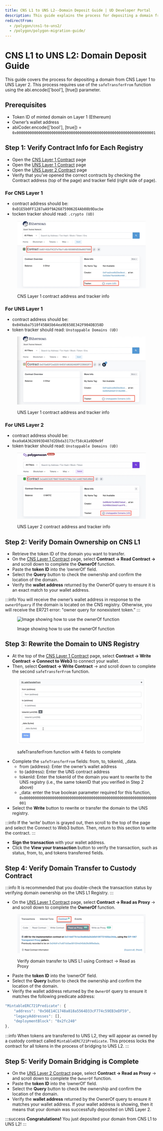 ```yaml
---
title: CNS L1 to UNS L2--Domain Deposit Guide | UD Developer Portal
description: This guide explains the process for depositing a domain from CNS Layer 1 (Ethereum) registry to the UNS Layer 2 (Polygon) registry.
redirectFrom:
  - /polygon/cns1-to-uns2/
  - /polygon/polygon-migration-guide/
---
```


# CNS L1 to UNS L2: Domain Deposit Guide

This guide covers the process for depositing a domain from CNS Layer 1 to UNS Layer 2. This process requires use of the `safeTransferFrom` function using the abi.encode(['bool'], [true]) parameter.

## Prerequisites
* Token ID of minted domain on Layer 1 (Ethereum)
* Owner’s wallet address
* abiCoder.encode(['bool'], [true]) = `0x0000000000000000000000000000000000000000000000000000000000000001`

## Step 1: Verify Contract Info for Each Registry
* Open the [CNS Layer 1 Contract](https://etherscan.io/address/0xD1E5b0FF1287aA9f9A268759062E4Ab08b9Dacbe) page
* Open the [UNS Layer 1 Contract](https://etherscan.io/address/0x049aba7510f45BA5b64ea9E658E342F904DB358D) page
* Open the [UNS Layer 2 Contract](https://polygonscan.com/address/0xa9a6A3626993D487d2Dbda3173cf58cA1a9D9e9f) page
* Verify that you’ve opened the correct contracts by checking the Contract address (top of the page) and tracker field (right side of page).

### For CNS Layer 1
* contract address should be: `0xD1E5b0FF1287aA9f9A268759062E4Ab08b9Dacbe`
* tocken tracker should read: `.crypto (UD)`

<figure>

![CNS Layer 1 contract address and tracker info](/images/cns-contract-verify.png)

<figcaption>CNS Layer 1 contract address and tracker info</figcaption>
</figure>

### For UNS Layer 1
* contract address should be: `0x049aba7510f45BA5b64ea9E658E342F904DB358D`
* token tracker should read: `Unstoppable Domains (UD)`

<figure>

![UNS Layer 1 contract address and tracker info](/images/uns-contract-verify.png)

<figcaption>UNS Layer 1 contract address and tracker info</figcaption>
</figure>

### For UNS Layer 2
* contract address should be: `0xa9a6A3626993D487d2Dbda3173cf58cA1a9D9e9f`
* token tracker should read: `Unstoppable Domains (UD)`

<figure>

![UNS Layer 2 contract address and tracker info](/images/uns-L2-contract-verify.png)

<figcaption>UNS Layer 2 contract address and tracker info</figcaption>
</figure>

## Step 2: Verify Domain Ownership on CNS L1
* Retrieve the token ID of the domain you want to transfer.
* On the [CNS Layer 1 Contract](https://etherscan.io/address/0xD1E5b0FF1287aA9f9A268759062E4Ab08b9Dacbe) page, select **Contract -> Read Contract ->** and scroll down to complete the **OwnerOf** function.
* Paste the **token ID** into the ‘ownerOf’ field.
* Select the **Query** button to check the ownership and confirm the location of the domain.
* Verify the **wallet address** returned by the OwnerOf query to ensure it is an exact match to your wallet address.

:::info
You will receive the owner’s wallet address in response to the `ownerOfquery` if the domain is located on the CNS registry. Otherwise, you will receive the ER721 error: "owner query for nonexistent token.”
:::

<figure>

![Image showing how to use the ownerOf function](/images/cnsL1-to-unsL1_small.png)

<figcaption>Image showing how to use the ownerOf function</figcaption>
</figure>

## Step 3: Rewrite the Domain to UNS Registry
* At the top of the [CNS Layer 1 Contract](https://etherscan.io/address/0xD1E5b0FF1287aA9f9A268759062E4Ab08b9Dacbe) page, select **Contract -> Write Contract -> Connect to Web3** to connect your wallet.
* Then, select **Contract -> Write Contract** -> and scroll down to complete the second `safeTransferFrom` function.

<figure>

![safeTransferFrom function with 4 fields to complete](/images/cns-safe-transfer-option2.png)

<figcaption>safeTransferFrom function with 4 fields to complete</figcaption>
</figure>

* Complete the `safeTransferFrom` fields: from, to, tokenId, _data.
    * from (address): Enter the owner’s wallet address
    * to (address): Enter the UNS contract address
    * tokenId: Enter the tokenId of the domain you want to rewrite to the UNS registry (i.e., the same tokenID that you verified in Step 2 above)
    * _data: enter the true boolean parameter required for this function, `0x0000000000000000000000000000000000000000000000000000000000000001`
* Select the **Write** button to rewrite or transfer the domain to the UNS registry.

:::info
If the ‘write’ button is grayed out, then scroll to the top of the page and select the Connect to Web3 button. Then, return to this section to write the contract.
:::

* **Sign the transaction** with your wallet address.
* Click the **View your transaction** button to verify the transaction, such as status, from, to, and tokens transferred fields.

## Step 4: Verify Domain Transfer to Custody Contract
:::info
It is recommended that you double-check the transaction status by verifying domain ownership on the UNS L1 Registry.
:::

* On the [UNS Layer 1 Contract](https://etherscan.io/address/0x049aba7510f45BA5b64ea9E658E342F904DB358D) page, select **Contract -> Read as Proxy** -> and scroll down to complete the **OwnerOf** function.

<figure>

![Verify domain transfer to UNS L1 using Contract -> Read as Proxy](/images/uns-L1-check-owner.png)

<figcaption>Verify domain transfer to UNS L1 using Contract -> Read as Proxy</figcaption>
</figure>

* Paste the **token ID** into the ‘ownerOf’ field.
* Select the **Query** button to check the ownership and confirm the location of the domain.
* Verify the wallet address returned by the `OwnerOf` query to ensure it matches the following predicate address:

```javascript
"MintableERC721Predicate": {
    "address": "0x56E14C1748a818a5564D33cF774c59EB3eDF59",
    "legacyAddresses": [],
    "deploymentBlock": "0x2fc240"
},
```

:::info
When tokens are transferred to UNS L2, they will appear as owned by a custody contract called `MintableERC721Predicate`. This process locks the contract for all tokens in the process of bridging to UNS L2.
:::

## Step 5: Verify Domain Bridging is Complete
* On the [UNS Layer 2 Contract](https://polygonscan.com/address/0xa9a6A3626993D487d2Dbda3173cf58cA1a9D9e9f) page, select **Contract -> Read as Proxy** -> and scroll down to complete the `OwnerOf` function.
* Paste the **token ID** into the ‘ownerOf’ field.
* Select the **Query** button to check the ownership and confirm the location of the domain.
* Verify the **wallet address** returned by the OwnerOf query to ensure it matches your wallet address. If your wallet address is showing, then it means that your domain was successfully deposited on UNS Layer 2.

:::success
**Congratulations!** You just deposited your domain from CNS L1 to UNS L2!
:::
